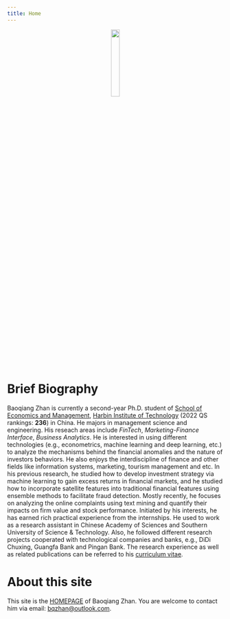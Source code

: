 ```yaml
---
title: Home
---
```


<div align='center'>
<img src='https://kibo-1256104095.cos.ap-guangzhou.myqcloud.com/images_for_blog%2F%E8%AF%81%E4%BB%B6%E7%85%A7%E7%9A%84%E5%89%AF%E6%9C%AC.png' width=20% height=20%>
</div>

# Brief Biography

Baoqiang Zhan is currently a second-year Ph.D. student of [School of Economics and Management](http://som.hit.edu.cn/en/), [Harbin Institute of Technology](http://en.hit.edu.cn/) (2022 QS rankings: **236**) in China.  He majors in management science and engineering. His reseach areas include *FinTech*, *Marketing-Finance Interface*, *Business Analytics*. He is interested in using different technologies (e.g., econometrics, machine learning and deep learning, etc.) to analyze the mechanisms behind the financial anomalies and the nature of investors behaviors. He also enjoys the interdiscipline of finance and other fields like information systems, marketing, tourism management and etc. In his previous research, he studied how to develop investment strategy via machine learning to gain excess returns in financial markets, and he studied how to incorporate satellite features into traditional financial features using ensemble methods to facilitate fraud detection. Mostly recently, he focuses on analyzing the online complaints using text mining and quantify their impacts on firm value and stock performance. Initiated by his interests, he has earned rich practical experience from the internships. He used to work as a research assistant in Chinese Academy of Sciences and Southern University of Science & Technology. Also, he followed different research projects cooperated with technological companies and banks, e.g., DiDi Chuxing, Guangfa Bank and Pingan Bank. The research experience as well as related publications can be referred to his [curriculum vitae](/about/).

# About this site

This site is the [HOMEPAGE](https://bqzhan.github.io/) of Baoqiang Zhan. You are welcome to contact him via email: [bqzhan@outlook.com]().
